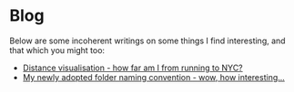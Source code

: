 # Blog <i class="fa-solid fa-newspaper" aria-hidden="true" style="color: #BF4215;"></i>

Below are some incoherent writings on some things I find interesting, and that which you might too: 

* [Distance visualisation - how far am I from running to NYC?](https://jamesphilbrick.github.io/personal-website/pages/running-leeds-to-nyc/running-leeds-to-nyc.html)
* [My newly adopted folder naming convention - wow, how interesting...](https://jamesphilbrick.github.io/personal-website/pages/file-structure-conventions/file-structure-conventions.html)
